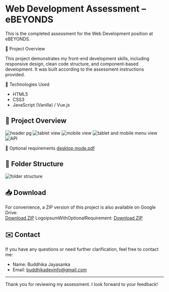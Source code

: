 # Web Development Assessment – eBEYONDS

This is the completed assessment for the Web Development position at eBEYONDS.

🚀 Project Overview

This project demonstrates my front-end development skills, including responsive design, clean code structure, and component-based development. It was built according to the assessment instructions provided.

🔧 Technologies Used

- HTML5
- CSS3 
- JavaScript (Vanilla) / Vue.js

## 🚀 Project Overview

![header pg](https://github.com/user-attachments/assets/6133b1d5-9747-48fb-aaa7-b5e287aee3d4)
![tablet view](https://github.com/user-attachments/assets/278f7c3c-94da-4946-a40c-a8b9f12de6f1)
![mobile view](https://github.com/user-attachments/assets/c2d7b331-a93e-4b6e-bfad-2a3033ee4efe)
![tablet and mobile menu view](https://github.com/user-attachments/assets/46817e5f-61ea-4416-af2f-570ad667c6fe)
![API](https://github.com/user-attachments/assets/0cd3b05a-3014-47dd-8aa2-3644df98d905)

📸 Optional requirements
[desktop mode.pdf](https://github.com/user-attachments/files/20726295/desktop.mode.pdf)

## 📂 Folder Structure

![folder structure](https://github.com/user-attachments/assets/cc736d37-6c2d-4691-9b11-0a111d80e172)

## 📥 Download

For convenience, a ZIP version of this project is also available on Google Drive:  
[Download ZIP](https://drive.google.com/file/d/14HgPeAJKNqCoWuVTmmVpvhuhx7t1q61Q/view?usp=sharing)
LogoipsumWithOptionalRequirement:
[Download ZIP](https://drive.google.com/file/d/1EObXZLcV-RQJeO0Gw7s1kJ_KavGKVV0s/view?usp=drive_link)

## ✉️ Contact

If you have any questions or need further clarification, feel free to contact me:

- Name: Buddhika Jayasanka  
- Email: buddhikadevinfo@gmail.com  
---

Thank you for reviewing my assessment. I look forward to your feedback!
